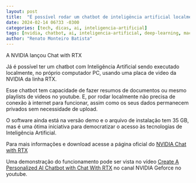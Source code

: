 ```yaml
---
layout: post
title:  "É possível rodar um chatbot de inteligëncia artificial localmente usando sua placa de vídeo NVIDIA RTX"
date: 2024-02-14 06?33 -0300
categories: [tech, dicas, ai, inteligencia-artificial]
tags: [nvidia, chatbot, ai, inteligencia-artificial, deep-learning, machine-learning, chat with RTX, RTX, large language model, LLM, retrieval-augmented generation, RAG, TensorRT-LLM, download]
author: "Renato Monteiro Batista"
---
```

A NVIDIA lançou Chat with RTX

Já é possível ter um chatbot com Inteligência Artificial sendo executado localmente, no próprio computador PC, usando uma placa de video da NVIDIA da linha RTX.

Esse chatbot tem capacidade de fazer resumos de documentos ou mesmo playlists de videos no youtube. E, por rodar localmente não precisa de conexão à internet para funcionar, assim como os seus dados permanecem privados sem necessidade de upload.

O software ainda está na versão demo e o arquivo de instalação tem 35 GB, mas é uma ótima iniciativa para democratizar o acesso às tecnologias de Inteligência Artificial.

Para mais informações e download acesse a página oficial do [NVIDIA Chat with RTX](https://www.nvidia.com/en-us/ai-on-rtx/chat-with-rtx-generative-ai/)

Uma demonstração do funcionamento pode ser vista no vídeo [Create A Personalized AI Chatbot with Chat With RTX](https://www.youtube.com/watch?v=gdsRJZT3IJw) no canal NVIDIA Geforce no youtube.
